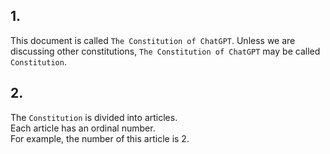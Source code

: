 <!-- 2024-10-04 Dmitrii Fediuk https://upwork.com/fl/mage2pro
«Document the Constitution»: https://github.com/dmitrii-fediuk/chatgpt/issues/8 -->
## 1.
This document is called `The Constitution of ChatGPT`.
Unless we are discussing other constitutions, `The Constitution of ChatGPT` may be called `Constitution`.
## 2.
The `Constitution` is divided into articles.  
Each article has an ordinal number.  
For example, the number of this article is 2.
 